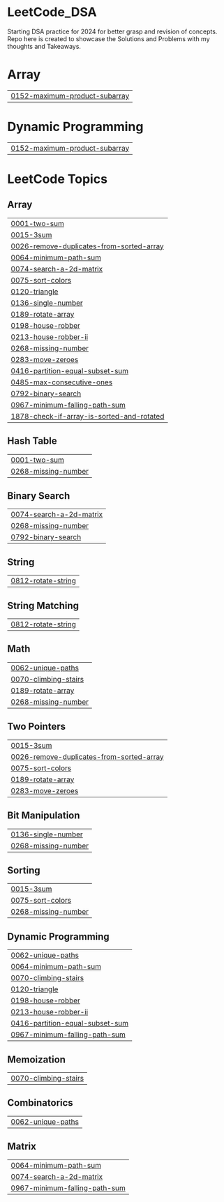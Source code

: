 # LeetCode_DSA
Starting DSA practice for 2024 for better grasp and revision of concepts. Repo here is created to showcase the Solutions and Problems with my thoughts and  Takeaways.


# Array
|  |
| ------- |
| [0152-maximum-product-subarray](https://github.com/OpenSourcePundit/LeetCode_DSA/tree/master/0152-maximum-product-subarray) |
# Dynamic Programming
|  |
| ------- |
| [0152-maximum-product-subarray](https://github.com/OpenSourcePundit/LeetCode_DSA/tree/master/0152-maximum-product-subarray) |
<!---LeetCode Topics Start-->
# LeetCode Topics
## Array
|  |
| ------- |
| [0001-two-sum](https://github.com/OpenSourcePundit/LeetCode_DSA/tree/master/0001-two-sum) |
| [0015-3sum](https://github.com/OpenSourcePundit/LeetCode_DSA/tree/master/0015-3sum) |
| [0026-remove-duplicates-from-sorted-array](https://github.com/OpenSourcePundit/LeetCode_DSA/tree/master/0026-remove-duplicates-from-sorted-array) |
| [0064-minimum-path-sum](https://github.com/OpenSourcePundit/LeetCode_DSA/tree/master/0064-minimum-path-sum) |
| [0074-search-a-2d-matrix](https://github.com/OpenSourcePundit/LeetCode_DSA/tree/master/0074-search-a-2d-matrix) |
| [0075-sort-colors](https://github.com/OpenSourcePundit/LeetCode_DSA/tree/master/0075-sort-colors) |
| [0120-triangle](https://github.com/OpenSourcePundit/LeetCode_DSA/tree/master/0120-triangle) |
| [0136-single-number](https://github.com/OpenSourcePundit/LeetCode_DSA/tree/master/0136-single-number) |
| [0189-rotate-array](https://github.com/OpenSourcePundit/LeetCode_DSA/tree/master/0189-rotate-array) |
| [0198-house-robber](https://github.com/OpenSourcePundit/LeetCode_DSA/tree/master/0198-house-robber) |
| [0213-house-robber-ii](https://github.com/OpenSourcePundit/LeetCode_DSA/tree/master/0213-house-robber-ii) |
| [0268-missing-number](https://github.com/OpenSourcePundit/LeetCode_DSA/tree/master/0268-missing-number) |
| [0283-move-zeroes](https://github.com/OpenSourcePundit/LeetCode_DSA/tree/master/0283-move-zeroes) |
| [0416-partition-equal-subset-sum](https://github.com/OpenSourcePundit/LeetCode_DSA/tree/master/0416-partition-equal-subset-sum) |
| [0485-max-consecutive-ones](https://github.com/OpenSourcePundit/LeetCode_DSA/tree/master/0485-max-consecutive-ones) |
| [0792-binary-search](https://github.com/OpenSourcePundit/LeetCode_DSA/tree/master/0792-binary-search) |
| [0967-minimum-falling-path-sum](https://github.com/OpenSourcePundit/LeetCode_DSA/tree/master/0967-minimum-falling-path-sum) |
| [1878-check-if-array-is-sorted-and-rotated](https://github.com/OpenSourcePundit/LeetCode_DSA/tree/master/1878-check-if-array-is-sorted-and-rotated) |
## Hash Table
|  |
| ------- |
| [0001-two-sum](https://github.com/OpenSourcePundit/LeetCode_DSA/tree/master/0001-two-sum) |
| [0268-missing-number](https://github.com/OpenSourcePundit/LeetCode_DSA/tree/master/0268-missing-number) |
## Binary Search
|  |
| ------- |
| [0074-search-a-2d-matrix](https://github.com/OpenSourcePundit/LeetCode_DSA/tree/master/0074-search-a-2d-matrix) |
| [0268-missing-number](https://github.com/OpenSourcePundit/LeetCode_DSA/tree/master/0268-missing-number) |
| [0792-binary-search](https://github.com/OpenSourcePundit/LeetCode_DSA/tree/master/0792-binary-search) |
## String
|  |
| ------- |
| [0812-rotate-string](https://github.com/OpenSourcePundit/LeetCode_DSA/tree/master/0812-rotate-string) |
## String Matching
|  |
| ------- |
| [0812-rotate-string](https://github.com/OpenSourcePundit/LeetCode_DSA/tree/master/0812-rotate-string) |
## Math
|  |
| ------- |
| [0062-unique-paths](https://github.com/OpenSourcePundit/LeetCode_DSA/tree/master/0062-unique-paths) |
| [0070-climbing-stairs](https://github.com/OpenSourcePundit/LeetCode_DSA/tree/master/0070-climbing-stairs) |
| [0189-rotate-array](https://github.com/OpenSourcePundit/LeetCode_DSA/tree/master/0189-rotate-array) |
| [0268-missing-number](https://github.com/OpenSourcePundit/LeetCode_DSA/tree/master/0268-missing-number) |
## Two Pointers
|  |
| ------- |
| [0015-3sum](https://github.com/OpenSourcePundit/LeetCode_DSA/tree/master/0015-3sum) |
| [0026-remove-duplicates-from-sorted-array](https://github.com/OpenSourcePundit/LeetCode_DSA/tree/master/0026-remove-duplicates-from-sorted-array) |
| [0075-sort-colors](https://github.com/OpenSourcePundit/LeetCode_DSA/tree/master/0075-sort-colors) |
| [0189-rotate-array](https://github.com/OpenSourcePundit/LeetCode_DSA/tree/master/0189-rotate-array) |
| [0283-move-zeroes](https://github.com/OpenSourcePundit/LeetCode_DSA/tree/master/0283-move-zeroes) |
## Bit Manipulation
|  |
| ------- |
| [0136-single-number](https://github.com/OpenSourcePundit/LeetCode_DSA/tree/master/0136-single-number) |
| [0268-missing-number](https://github.com/OpenSourcePundit/LeetCode_DSA/tree/master/0268-missing-number) |
## Sorting
|  |
| ------- |
| [0015-3sum](https://github.com/OpenSourcePundit/LeetCode_DSA/tree/master/0015-3sum) |
| [0075-sort-colors](https://github.com/OpenSourcePundit/LeetCode_DSA/tree/master/0075-sort-colors) |
| [0268-missing-number](https://github.com/OpenSourcePundit/LeetCode_DSA/tree/master/0268-missing-number) |
## Dynamic Programming
|  |
| ------- |
| [0062-unique-paths](https://github.com/OpenSourcePundit/LeetCode_DSA/tree/master/0062-unique-paths) |
| [0064-minimum-path-sum](https://github.com/OpenSourcePundit/LeetCode_DSA/tree/master/0064-minimum-path-sum) |
| [0070-climbing-stairs](https://github.com/OpenSourcePundit/LeetCode_DSA/tree/master/0070-climbing-stairs) |
| [0120-triangle](https://github.com/OpenSourcePundit/LeetCode_DSA/tree/master/0120-triangle) |
| [0198-house-robber](https://github.com/OpenSourcePundit/LeetCode_DSA/tree/master/0198-house-robber) |
| [0213-house-robber-ii](https://github.com/OpenSourcePundit/LeetCode_DSA/tree/master/0213-house-robber-ii) |
| [0416-partition-equal-subset-sum](https://github.com/OpenSourcePundit/LeetCode_DSA/tree/master/0416-partition-equal-subset-sum) |
| [0967-minimum-falling-path-sum](https://github.com/OpenSourcePundit/LeetCode_DSA/tree/master/0967-minimum-falling-path-sum) |
## Memoization
|  |
| ------- |
| [0070-climbing-stairs](https://github.com/OpenSourcePundit/LeetCode_DSA/tree/master/0070-climbing-stairs) |
## Combinatorics
|  |
| ------- |
| [0062-unique-paths](https://github.com/OpenSourcePundit/LeetCode_DSA/tree/master/0062-unique-paths) |
## Matrix
|  |
| ------- |
| [0064-minimum-path-sum](https://github.com/OpenSourcePundit/LeetCode_DSA/tree/master/0064-minimum-path-sum) |
| [0074-search-a-2d-matrix](https://github.com/OpenSourcePundit/LeetCode_DSA/tree/master/0074-search-a-2d-matrix) |
| [0967-minimum-falling-path-sum](https://github.com/OpenSourcePundit/LeetCode_DSA/tree/master/0967-minimum-falling-path-sum) |
<!---LeetCode Topics End-->